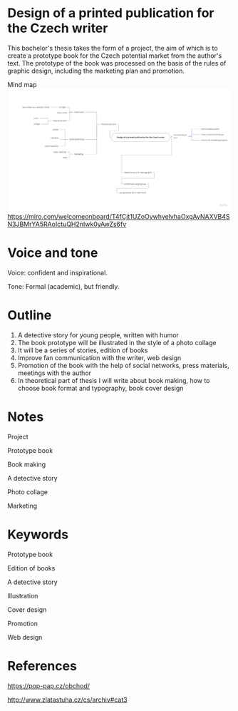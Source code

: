 
# Design of a printed publication for the Czech writer
This bachelor's thesis takes the form of a project, the aim of which is to create a prototype book for the Czech potential market from the author's text. The prototype of the book was processed on the basis of the rules of graphic design, including the marketing plan and promotion.

Mind map
<img src="/img/thesis-mind-map.png" width="900">
https://miro.com/welcomeonboard/T4fCjt1UZoOywhyelvhaOxgAyNAXVB4SN3JBMrYA5RAoIctuQH2nIwk0yAwZs6fv


# Voice and tone
Voice:  confident and inspirational.

Tone: Formal (academic), but friendly.

# Outline
1. A detective story for young people, written with humor
2. The book prototype will be illustrated in the style of a photo collage
3. It will be a series of stories, edition of books
4. Improve fan communication with the writer, web design
5. Promotion of the book with the help of social networks, press materials, meetings with the author
6. In theoretical part of thesis I will write about book making, how to choose book format and typography, book cover design



# Notes

Project

Prototype book

Book making

A detective story

Photo collage

Marketing

# Keywords

Prototype book

Edition of books

A detective story

Illustration

Cover design

Promotion

Web design

# References
https://pop-pap.cz/obchod/

http://www.zlatastuha.cz/cs/archiv#cat3
